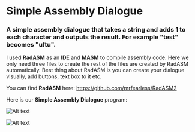 # Simple Assembly Dialogue
### A simple assembly dialogue that takes a string and adds 1 to each character and outputs the result. For example "test" becomes "uftu".

I used **RadASM** as an **IDE** and **MASM** to compile assembly code. Here we only need three files to create the rest of the files are created by RadASM automatically. Best thing about RadASM is you can create your dialogue visually, add buttons, text box to it etc.

You can find **RadASM** here: https://github.com/mrfearless/RadASM2

Here is our **Simple Assembly Dialogue** program:



![Alt text](Imageso/1.jpg?raw=true "Layout of our dialogue")

![Alt text](Imageso/1.jpg?raw=true "Output of our test")
